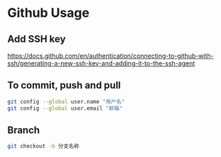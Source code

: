 # Github Usage

## Add SSH key

https://docs.github.com/en/authentication/connecting-to-github-with-ssh/generating-a-new-ssh-key-and-adding-it-to-the-ssh-agent

## To commit, push and pull

```bash
git config --global user.name "用户名"
git config --global user.email "邮箱"
```

## Branch

```bash
git checkout -b 分支名称
```

